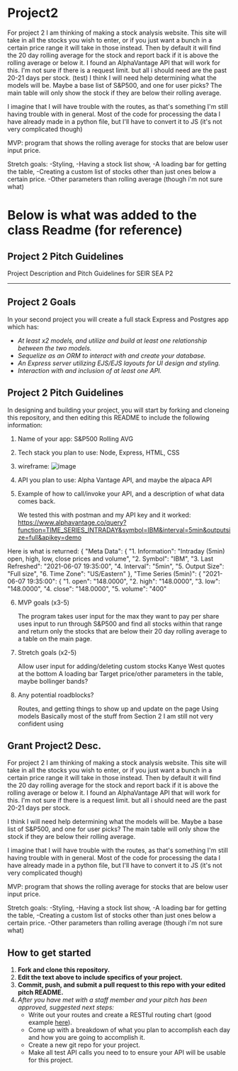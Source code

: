 # Project2

For project 2 I am thinking of making a stock analysis website. This site will take in all the stocks you wish to enter, or if you just want a bunch in a certain price range it will take in those instead. Then by default it will find the 20 day rolling average for the stock and report back if it is above the rolling average or below it.
I found an AlphaVantage API that will work for this. I'm not sure if there is a request limit. but all i should need are the past 20-21 days per stock.
  (test)
 I think I will need help determining what the models will be. Maybe a base list of S&P500, and one for user picks?
 The main table will only show the stock if they are below their rolling average.

I imagine that I will have trouble with the routes, as that's something I'm still having trouble with in general. Most of the code for processing the data I have already made in a python file, but I'll have to convert it to JS (it's not very complicated though)

MVP: program that shows the rolling average for stocks that are below user input price.
 
 
Stretch goals:
-Styling, 
-Having a stock list show,
-A loading bar for getting the table,
-Creating a custom list of stocks other than just ones below a certain price.
-Other parameters than rolling average (though i'm not sure what)



# Below is what was added to the class Readme (for reference)



## Project 2 Pitch Guidelines
Project Description and Pitch Guidelines for SEIR SEA P2

---
## Project 2 Goals

In your second project you will create a full stack Express and Postgres app which has:
- *At least x2 models, and utilize and build at least one relationship between the two models.*
- *Sequelize as an ORM to interact with and create your database.*
- *An Express server utilizing EJS/EJS layouts for UI design and styling.*
- *Interaction with and inclusion of at least one API.*

## Project 2 Pitch Guidelines

In designing and building your project, you will start by forking and cloneing this repository, and then editing this README to include the following information: 
1. Name of your app: S&P500 Rolling AVG
2. Tech stack you plan to use: Node, Express, HTML, CSS
3. wireframe:
     ![image](https://user-images.githubusercontent.com/63885329/121231718-97340700-c845-11eb-8761-854faba5f802.png)
     
4. API you plan to use: Alpha Vantage API, and maybe the alpaca API


5. Example of how to call/invoke your API, and a description of what data comes back. 

    We tested this with postman and my API key and it worked:
https://www.alphavantage.co/query?function=TIME_SERIES_INTRADAY&symbol=IBM&interval=5min&outputsize=full&apikey=demo

Here is what is returned:
{
    "Meta Data": {
        "1. Information": "Intraday (5min) open, high, low, close prices and volume",
        "2. Symbol": "IBM",
        "3. Last Refreshed": "2021-06-07 19:35:00",
        "4. Interval": "5min",
        "5. Output Size": "Full size",
        "6. Time Zone": "US/Eastern"
    },
    "Time Series (5min)": {
        "2021-06-07 19:35:00": {
            "1. open": "148.0000",
            "2. high": "148.0000",
            "3. low": "148.0000",
            "4. close": "148.0000",
            "5. volume": "400"

6. MVP goals (x3-5)

    The program takes user input for the max they want to pay per share uses input to run through S&P500 and find all stocks within that range and return only the stocks that are below their 20 day rolling average to a table on the main page.

    
7. Stretch goals (x2-5)
    
    Allow user input for adding/deleting custom stocks
    Kanye West quotes at the bottom
    A loading bar
    Target price/other parameters in the table, maybe bollinger bands?


9. Any potential roadblocks?

    Routes, and getting things to show up and update on the page
    Using models
    Basically most of the stuff from Section 2 I am still not very confident using

## Grant Project2 Desc.

For project 2 I am thinking of making a stock analysis website. This site will take in all the stocks you wish to enter, or if you just want a bunch in a certain price range it will take in those instead. Then by default it will find the 20 day rolling average for the stock and report back if it is above the rolling average or below it.
I found an AlphaVantage API that will work for this. I'm not sure if there is a request limit. but all i should need are the past 20-21 days per stock.
 
 I think I will need help determining what the models will be. Maybe a base list of S&P500, and one for user picks?
 The main table will only show the stock if they are below their rolling average.
 


I imagine that I will have trouble with the routes, as that's something I'm still having trouble with in general. Most of the code for processing the data I have already made in a python file, but I'll have to convert it to JS (it's not very complicated though)

MVP: program that shows the rolling average for stocks that are below user input price.
 
 
Stretch goals:
-Styling, 
-Having a stock list show,
-A loading bar for getting the table,
-Creating a custom list of stocks other than just ones below a certain price.
-Other parameters than rolling average (though i'm not sure what)

 


## How to get started
1. **Fork and clone this repository.**
2. **Edit the text above to include specifics of your project.**
3. **Commit, push, and submit a pull request to this repo with your edited pitch README.**
4. *After you have met with a staff member and your pitch has been approved, suggested next steps:*
      * Write out your routes and create a RESTful routing chart (good example [here](https://gk-hynes.github.io/restful-routes-chart/)).
      * Come up with a breakdown of what you plan to accomplish each day and how you are going to accomplish it.
      * Create a new git repo for your project. 
      * Make all test API calls you need to to ensure your API will be usable for this project. 
      




